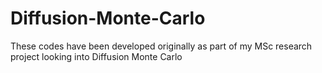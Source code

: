 # Diffusion-Monte-Carlo

These codes have been developed originally as part of my MSc research project looking into Diffusion Monte Carlo

